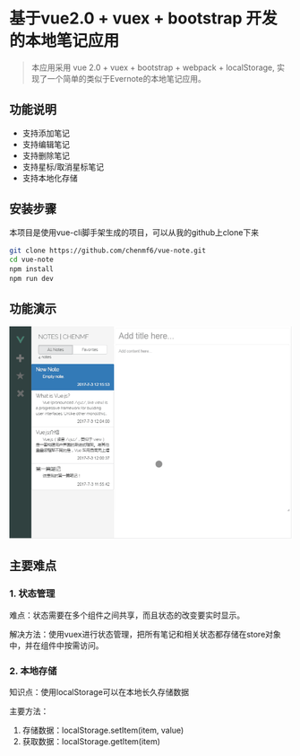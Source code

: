 # 基于vue2.0 + vuex + bootstrap 开发的本地笔记应用

> 本应用采用 vue 2.0 + vuex + bootstrap + webpack + localStorage, 实现了一个简单的类似于Evernote的本地笔记应用。

## 功能说明

- 支持添加笔记
- 支持编辑笔记
- 支持删除笔记
- 支持星标/取消星标笔记
- 支持本地化存储

## 安装步骤
本项目是使用vue-cli脚手架生成的项目，可以从我的github上clone下来

  ``` bash
  git clone https://github.com/chenmf6/vue-note.git
  cd vue-note
  npm install
  npm run dev
  ```

## 功能演示

<img src="./screenshot/demo.gif" width="600" alt="demo">

## 主要难点

### 1. 状态管理

难点：状态需要在多个组件之间共享，而且状态的改变要实时显示。

解决方法：使用vuex进行状态管理，把所有笔记和相关状态都存储在store对象中，并在组件中按需访问。

### 2. 本地存储

知识点：使用localStorage可以在本地长久存储数据

主要方法：
  1) 存储数据：localStorage.setItem(item, value)
  2) 获取数据：localStorage.getItem(item)
